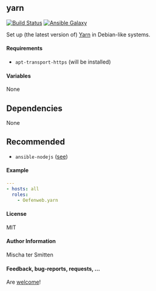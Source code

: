 ## yarn

[![Build Status](https://travis-ci.org/Oefenweb/ansible-yarn.svg?branch=master)](https://travis-ci.org/Oefenweb/ansible-yarn)
[![Ansible Galaxy](http://img.shields.io/badge/ansible--galaxy-yarn-blue.svg)](https://galaxy.ansible.com/Oefenweb/yarn/)

Set up (the latest version of) [Yarn](https://yarnpkg.com/) in Debian-like systems.

#### Requirements

* `apt-transport-https` (will be installed)

#### Variables

None

## Dependencies

None

## Recommended

* `ansible-nodejs` ([see](https://github.com/Oefenweb/ansible-nodejs))

#### Example

```yaml
---
- hosts: all
  roles:
    - Oefenweb.yarn
```

#### License

MIT

#### Author Information

Mischa ter Smitten

#### Feedback, bug-reports, requests, ...

Are [welcome](https://github.com/Oefenweb/ansible-yarn/issues)!
